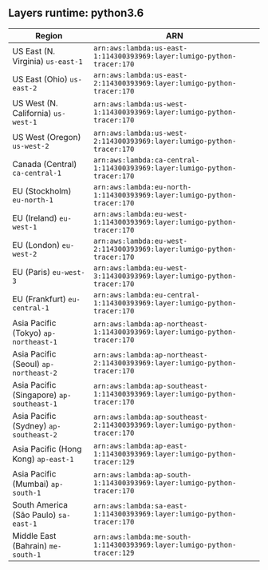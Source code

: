 Layers runtime: python3.6
----
| Region | ARN |
| --- | --- |
|US East (N. Virginia)  `us-east-1`|`arn:aws:lambda:us-east-1:114300393969:layer:lumigo-python-tracer:170`|
|US East (Ohio)  `us-east-2`|`arn:aws:lambda:us-east-2:114300393969:layer:lumigo-python-tracer:170`|
|US West (N. California)  `us-west-1`|`arn:aws:lambda:us-west-1:114300393969:layer:lumigo-python-tracer:170`|
|US West (Oregon)  `us-west-2`|`arn:aws:lambda:us-west-2:114300393969:layer:lumigo-python-tracer:170`|
|Canada (Central)  `ca-central-1`|`arn:aws:lambda:ca-central-1:114300393969:layer:lumigo-python-tracer:170`|
|EU (Stockholm)  `eu-north-1`|`arn:aws:lambda:eu-north-1:114300393969:layer:lumigo-python-tracer:170`|
|EU (Ireland)  `eu-west-1`|`arn:aws:lambda:eu-west-1:114300393969:layer:lumigo-python-tracer:170`|
|EU (London)  `eu-west-2`|`arn:aws:lambda:eu-west-2:114300393969:layer:lumigo-python-tracer:170`|
|EU (Paris)  `eu-west-3`|`arn:aws:lambda:eu-west-3:114300393969:layer:lumigo-python-tracer:170`|
|EU (Frankfurt)  `eu-central-1`|`arn:aws:lambda:eu-central-1:114300393969:layer:lumigo-python-tracer:170`|
|Asia Pacific (Tokyo)  `ap-northeast-1`|`arn:aws:lambda:ap-northeast-1:114300393969:layer:lumigo-python-tracer:170`|
|Asia Pacific (Seoul)  `ap-northeast-2`|`arn:aws:lambda:ap-northeast-2:114300393969:layer:lumigo-python-tracer:170`|
|Asia Pacific (Singapore)  `ap-southeast-1`|`arn:aws:lambda:ap-southeast-1:114300393969:layer:lumigo-python-tracer:170`|
|Asia Pacific (Sydney)  `ap-southeast-2`|`arn:aws:lambda:ap-southeast-2:114300393969:layer:lumigo-python-tracer:170`|
|Asia Pacific (Hong Kong)  `ap-east-1`|`arn:aws:lambda:ap-east-1:114300393969:layer:lumigo-python-tracer:129`|
|Asia Pacific (Mumbai)  `ap-south-1`|`arn:aws:lambda:ap-south-1:114300393969:layer:lumigo-python-tracer:170`|
|South America (São Paulo)  `sa-east-1`|`arn:aws:lambda:sa-east-1:114300393969:layer:lumigo-python-tracer:170`|
|Middle East (Bahrain)  `me-south-1`|`arn:aws:lambda:me-south-1:114300393969:layer:lumigo-python-tracer:129`|
